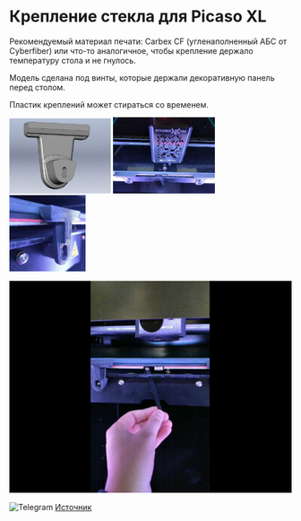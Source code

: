 # Крепление стекла для Picaso XL

Рекомендуемый материал печати: Carbex CF (угленаполненный АБС от Cyberfiber) или что-то аналогичное, чтобы крепление держало температуру стола и не гнулось.

Модель сделана под винты, которые держали декоративную панель перед столом. 

Пластик креплений может стираться со временем.

<p float="left">
  <img src="./img/Крепление_стекла_XL_0.jpg" width="36%" title="Крепление_стекла_XL_0"/>
  <img src="./img/Крепление_стекла_XL_1.jpg" width="36%" title="Крепление_стекла_XL_1"/>
  <img src="./img/Крепление_стекла_XL_2.jpg" width="27%" title="Крепление_стекла_XL_2"/>
</p>

![Крепление_стекла_XL_3](./img/Крепление_стекла_XL_3.gif)

<picture><source media="(prefers-color-scheme: dark)" srcset="https://cdn.simpleicons.org/telegram/white"> <source media="(prefers-color-scheme: light)" srcset="https://cdn.simpleicons.org/telegram/black"> <img src="https://cdn.simpleicons.org/telegram/.svg" alt="Telegram" alight=left height="20" width="20"></picture> [Источник](https://t.me/Picaso3dUnofficial/226484)
